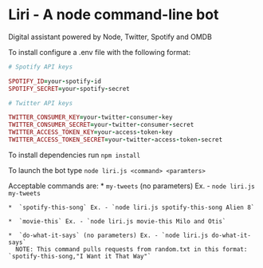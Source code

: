 # Liri - A node command-line bot

Digital assistant powered by Node, Twitter, Spotify and OMDB

To install configure a .env file with the following format:
```ruby
# Spotify API keys

SPOTIFY_ID=your-spotify-id
SPOTIFY_SECRET=your-spotify-secret

# Twitter API keys

TWITTER_CONSUMER_KEY=your-twitter-consumer-key
TWITTER_CONSUMER_SECRET=your-twitter-consumer-secret
TWITTER_ACCESS_TOKEN_KEY=your-access-token-key
TWITTER_ACCESS_TOKEN_SECRET=your-twitter-access-token-secret
```
To install dependencies run 
   `npm install`

To launch the bot type 
   `node liri.js <command> <paramters>`

Acceptable commands are: 
    *  `my-tweets` (no parameters) Ex. - `node liri.js my-tweets`

    *  `spotify-this-song` Ex. - `node liri.js spotify-this-song Alien 8`

    *  `movie-this` Ex. - `node liri.js movie-this Milo and Otis`

    *  `do-what-it-says` (no parameters) Ex. - `node liri.js do-what-it-says`
      NOTE: This command pulls requests from random.txt in this format: `spotify-this-song,"I Want it That Way"`
